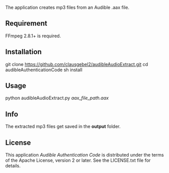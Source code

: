 The application creates mp3 files from an Audible .aax file.

## Requirement

FFmpeg 2.8.1+ is required.

## Installation

git clone https://github.com/clausgebel2/audibleAudioExtract.git
cd audibleAuthenticationCode
sh install

## Usage

python audibleAudioExtract.py *aax_file_path.aax*

## Info

The extracted mp3 files get saved in the **output** folder.

## License

This application *Audible Authentication Code* is distributed under the terms of the Apache License, version 2 or later. See the LICENSE.txt file for details.
